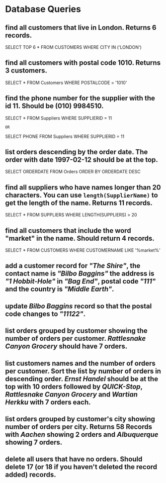 # Database Queries

## find all customers that live in London. Returns 6 records.
SELECT TOP 6 * FROM CUSTOMERS
WHERE CITY IN ('LONDON')


## find all customers with postal code 1010. Returns 3 customers.
SELECT * FROM Customers
WHERE POSTALCODE = '1010'

## find the phone number for the supplier with the id 11. Should be (010) 9984510.
SELECT * FROM Suppliers
WHERE SUPPLIERID = 11
    
    OR

SELECT PHONE FROM Suppliers
WHERE SUPPLIERID = 11

## list orders descending by the order date. The order with date 1997-02-12 should be at the top.
SELECT ORDERDATE FROM Orders
ORDER BY ORDERDATE DESC

## find all suppliers who have names longer than 20 characters. You can use `length(SupplierName)` to get the length of the name. Returns 11 records.

SELECT * FROM SUPPLIERS
WHERE LENGTH(SUPPLIERS) > 20

## find all customers that include the word "market" in the name. Should return 4 records.
SELECT * FROM CUSTOMERS
WHERE CUSTOMERNAME LIKE '%market%'

## add a customer record for _"The Shire"_, the contact name is _"Bilbo Baggins"_ the address is _"1 Hobbit-Hole"_ in _"Bag End"_, postal code _"111"_ and the country is _"Middle Earth"_.

## update _Bilbo Baggins_ record so that the postal code changes to _"11122"_.

## list orders grouped by customer showing the number of orders per customer. _Rattlesnake Canyon Grocery_ should have 7 orders.

## list customers names and the number of orders per customer. Sort the list by number of orders in descending order. _Ernst Handel_ should be at the top with 10 orders followed by _QUICK-Stop_, _Rattlesnake Canyon Grocery_ and _Wartian Herkku_ with 7 orders each.

## list orders grouped by customer's city showing number of orders per city. Returns 58 Records with _Aachen_ showing 2 orders and _Albuquerque_ showing 7 orders.

## delete all users that have no orders. Should delete 17 (or 18 if you haven't deleted the record added) records.
